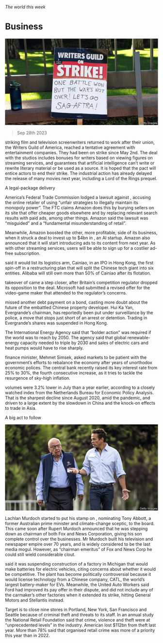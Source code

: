 ###### The world this week

# Business 

#####  

![image](images/20230930_WWP501.jpg) 

> Sep 28th 2023 

 striking film and television screenwriters returned to work after their union, the Writers Guild of America, reached a tentative agreement with entertainment companies. They had been on strike since May 2nd. The deal with the studios includes bonuses for writers based on viewing figures on streaming services, and guarantees that artificial intelligence can’t write or rewrite literary material or be used as a source. It is hoped that the pact will entice actors to end their strike. The industrial action has already delayed the release of many movies next year, including a Lord of the Rings prequel. 

A legal-package delivery

America’s Federal Trade Commission lodged a lawsuit against , accusing the online retailer of using “unfair strategies to illegally maintain its monopoly power”. The FTC claims Amazon does this by burying sellers on its site that offer cheaper goods elsewhere and by replacing relevant search results with paid ads, among other things. Amazon said the lawsuit was “misguided” and a “fundamental misunderstanding of retail”. 

Meanwhile, Amazon boosted the other, more profitable, side of its business, when it struck a deal to invest up to $4bn in , an AI startup. Amazon also announced that it will start introducing ads to its  content from next year. As with other streaming services, users will be able to sign up for a costlier ad-free subscription. 

 said it would list its logistics arm, Cainiao, in an IPO in Hong Kong, the first spin-off in a restructuring plan that will split the Chinese tech giant into six entities. Alibaba will still own more than 50% of Cainiao after its flotation. 

 takeover of  came a step closer, after Britain’s competition regulator dropped its opposition to the deal. Microsoft had submitted a revised offer for the video-game maker that attended to the regulator’s concerns. 

 missed another debt payment on a bond, casting more doubt about the future of the embattled Chinese property developer. Hui Ka Yan, Evergrande’s chairman, has reportedly been put under surveillance by the police, a move that stops just short of an arrest or detention. Trading in Evergrande’s shares was suspended in Hong Kong. 

The International Energy Agency said that “bolder action” was required if the world was to reach  by 2050. The agency said that global renewable-energy capacity needed to triple by 2030 and sales of electric cars and heat pumps would have to rise sharply.

 finance minister, Mehmet Simsek, asked markets to be patient with the government’s efforts to rebalance the economy after years of unorthodox economic polices. The central bank recently raised its key interest rate from 25% to 30%, the fourth consecutive increase, as it tries to tackle the resurgence of sky-high inflation. 

 volumes were 3.2% lower in July than a year earlier, according to a closely watched index from the Netherlands Bureau for Economic Policy Analysis. That is the sharpest decline since August 2020, amid the pandemic, and driven to a large extent by the slowdown in China and the knock-on effects to trade in Asia. 

A big act to follow

![image](images/20230930_WWP005.jpg) 


Lachlan Murdoch started to put his stamp on , nominating Tony Abbott, a former Australian prime minister and climate-change sceptic, to the board. This came soon after Rupert Murdoch announced that he was stepping down as chairman of both Fox and News Corporation, giving his son complete control over the businesses. Mr Murdoch built his television and newspaper empire over 70 years, and is widely considered to be the last media mogul. However, as “chairman emeritus” of Fox and News Corp he could still wield considerable clout.

 said it was suspending construction of a factory in Michigan that would make batteries for electric vehicles, citing concerns about whether it would be competitive. The plant has become politically controversial because it would license technology from a Chinese company, CATL, the world’s largest battery-maker for EVs. Meanwhile, the United Auto Workers said Ford had improved its pay offer in their dispute, and did not include any of the carmaker’s other factories when it extended its strike, hitting General Motors and Stellantis instead. 

Target is to close nine stores in Portland, New York, San Francisco and Seattle because of criminal theft and threats to its staff. In an annual study the National Retail Foundation said that crime, violence and theft were at “unprecedented levels” in the industry. American  lost $112bn from theft last year. More than 78% said that organised retail crime was more of a priority this year than in 2022. 

